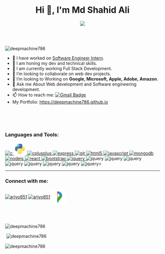 <h1 align="center">Hi 👋, I'm Md Shahid Ali</h1><p align="center"><img src="https://media.licdn.com/dms/image/D4D16AQHQ4EjXK6g2zw/profile-displaybackgroundimage-shrink_350_1400/0/1687952560400?e=1698883200&v=beta&t=YXbllMW2Ao3b8LQU4mLAiIxzzcCR4UX6XyBkd7uJ64E"></p>



<br>
<br>

<p align="left"> <img src="https://komarev.com/ghpvc/?username=deepmachine786&label=Profile%20views&color=0e75b6&style=flat" alt="deepmachine786" /> </p>


- 🔭 I have worked on [Software Engineer Intern](CodeClause).
- 🔭 I am honing my dev and technical skills.
- 🌱 I am currently working Full Stack Development.
- 👯 I’m looking to collaborate on web dev projects.
- 👯 I’m looking to Working on **Google, Microsoft, Apple, Adobe, Amazon**.
- 💬 Ask me About Web development and Software engineering development.
- 📫 How to reach me: [![Gmail Badge](https://img.shields.io/badge/-Gmail-c14438?style=flat-square&logo=Gmail&logoColor=white&link=mailto:arjyo77@gmail.com)](mailto:technicalproduct786@gmail.com) 
- My Portfolio: https://deepmachine786.github.io

<br>

<br>

<br />

### Languages and Tools:

<p align="left"> 
  <a href="https://www.cprogramming.com/" target="_blank"> <img src="https://www.vectorlogo.zone/logos/java/java-icon.svg" alt="c" width="40" height="40"/> </a> 
  <a href="https://www.python.org" target="_blank"> <img src="https://raw.githubusercontent.com/devicons/devicon/master/icons/python/python-original.svg" alt="python" width="40" height="40"/> </a> 
  <a href="https://www.w3schools.com/cpp/" target="_blank"> <img src="https://www.vectorlogo.zone/logos/javascript/javascript-icon.svg" alt="cplusplus" width="40" height="40"/> </a> 
  <a href="https://expressjs.com" target="_blank"> <img src="https://www.vectorlogo.zone/logos/dartlang/dartlang-icon.svg" alt="express" width="40" height="40"/> </a> 
  <a href="https://git-scm.com/" target="_blank"> <img src="https://www.vectorlogo.zone/logos/flutterio/flutterio-icon.svg" alt="git" width="40" height="40"/> </a> 
  <a href="https://www.w3.org/html/" target="_blank"> <img src="https://www.vectorlogo.zone/logos/reactjs/reactjs-icon.svg" alt="html5" width="40" height="40"/> </a> 
  <a href="https://developer.mozilla.org/en-US/docs/Web/JavaScript" target="_blank"> <img src="https://www.vectorlogo.zone/logos/angular/angular-icon.svg" alt="javascript" width="40" height="40"/> </a>
  <a href="https://www.mongodb.com/" target="_blank"> <img src="https://www.vectorlogo.zone/logos/w3_html5/w3_html5-icon.svg" alt="mongodb" width="40" height="40"/> </a> 
  <a href="https://nodejs.org" target="_blank"> <img src="https://www.vectorlogo.zone/logos/w3_css/w3_css-icon.svg" alt="nodejs" width="40" height="40"/> </a> 
  <a href="https://reactjs.org/" target="_blank"> <img src="https://www.vectorlogo.zone/logos/git-scm/git-scm-icon.svg" alt="react" width="40" height="40"/> </a> 
  <a href="https://getbootstrap.com" target="_blank"> <img src="https://www.vectorlogo.zone/logos/sqlite/sqlite-icon.svg" alt="bootstrap" width="40" height="40"/> </a>
  <a href="https://jquery.com" target="_blank"> <img src="https://www.vectorlogo.zone/logos/mysql/mysql-horizontal.svg" alt="jquery" width="40" height="40"/> </a> 
  <img src="https://www.vectorlogo.zone/logos/springio/springio-icon.svg" alt="jquery" width="40" height="40"/>
  <img src="https://github.com/get-icon/geticon/blob/master/icons/redux.svg" alt="jquery" width="40" height="40"/>
  <img src="https://www.vectorlogo.zone/logos/mongodb/mongodb-ar21.svg" alt="jquery" width="40" height="40"/>
  <img src="https://www.vectorlogo.zone/logos/firebase/firebase-icon.svg" alt="jquery" width="40" height="40"/>
  <img src="https://www.vectorlogo.zone/logos/postgresql/postgresql-icon.svg"  alt="jquery" width="40" height="40"/>
  <img src="https://www.vectorlogo.zone/logos/amazon_aws/amazon_aws-ar21.svg" alt="jquery" width="40" height="40"/>
  <img src="https://www.vectorlogo.zone/logos/graphql/graphql-icon.svg" alt="jquery" width="40" height="40"/>
  <img src="https://upload.vectorlogo.zone/logos/nextjs/images/60eff509-53dd-4280-92e7-7318fa02e934.svg" alt="jquery" width="40" height="40"/>>
  
  
</p>



---


  

<h3 align="left">Connect with me:</h3>
<p align="left">

<a href="https://www.linkedin.com/in/mdshahidali/" target="blank"><img align="center" src="https://raw.githubusercontent.com/rahuldkjain/github-profile-readme-generator/master/src/images/icons/Social/linked-in-alt.svg" alt="arjyo851" height="30" width="40" /></a>
<a href="https://leetcode.com/technicalproduct786" target="blank"><img align="center" src="https://raw.githubusercontent.com/rahuldkjain/github-profile-readme-generator/master/src/images/icons/Social/leet-code.svg" alt="arjyo851" height="30" width="40" /></a>
<a href="https://deepmachine786.github.io" target="blank"><img align="center" src="https://github.com/deepmachine786/portfolio/blob/main/web/favicon.png" alt="arjyo851" height="50" width="50" /></a>

</p>
  

<br>
<br>

<p><img align="left" src="https://github-readme-stats.vercel.app/api/top-langs?username=deepmachine786&show_icons=true&locale=en&layout=compact" alt="deepmachine786" /></p> <br>

<p>&nbsp;<img align="center" src="https://github-readme-stats.vercel.app/api?username=deepmachine786&show_icons=true&locale=en" alt="deepmachine786" /></p>
<p><img align="center" src="https://github-readme-streak-stats.herokuapp.com/?user=deepmachine786&" alt="deepmachine786" /></p>


